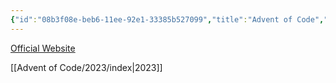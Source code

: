 ```yaml
---
{"id":"08b3f08e-beb6-11ee-92e1-33385b527099","title":"Advent of Code","description":"Advent of Code solutions","publish":true,"date_created":"Monday, January 29th 2024, 3:52:20 pm","date_modified":"Monday, January 29th 2024, 4:42:31 pm","path":"Advent of Code/index.md","permalink":"/advent-of-code/index/","PassFrontmatter":true}
---
```



[Official Website](https://adventofcode.com/)

[[Advent of Code/2023/index\|2023]]
